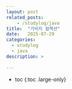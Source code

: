 ```yaml
---
layout: post
related_posts:
    - /studylog/java
title:  "가비지 컬렉션"
date:   2025-07-29
categories:
  - studylog
  - java
description: >
  
---
```

* toc
{:toc .large-only}